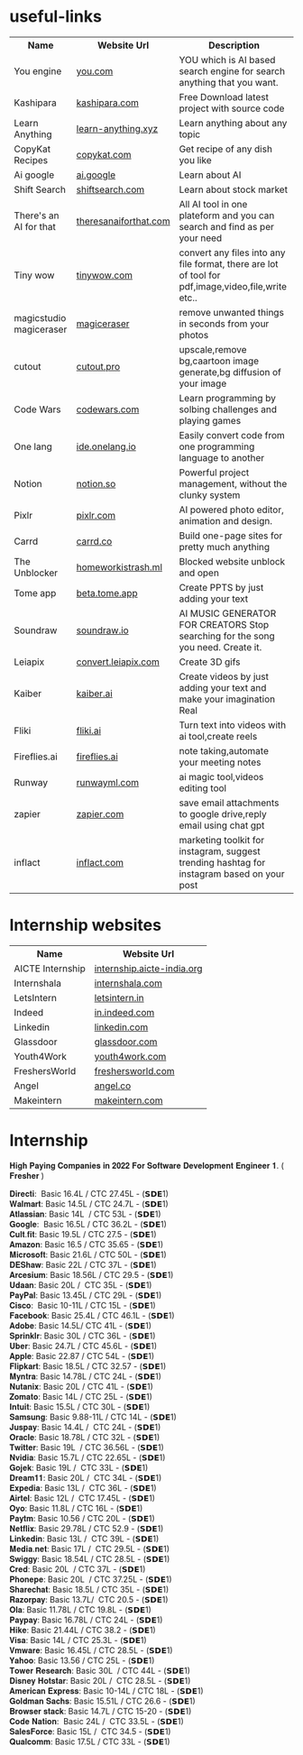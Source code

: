 # useful-links
<table>
    <tr><th>Name</th><th>Website Url</th><th>Description</th></tr>
    <tr><td>You engine</td><td><a href="https://www.you.com/" target="_parent" >you.com</a></td><td>YOU which is AI based search engine for search anything that you want.</td></tr>
    <tr><td>Kashipara</td><td><a href="https://www.kashipara.com/" target="_blank">kashipara.com</a></td><td>Free Download latest project with source code</td></tr>
    <tr><td>Learn Anything</td><td><a href="https://learn-anything.xyz/" target="_blank">learn-anything.xyz</a></td><td>Learn anything about any topic</td></tr>
    <tr><td>CopyKat Recipes</td><td><a href="https://copykat.com/" target="_blank">copykat.com</a></td><td>Get recipe of any dish you like</td></tr>
    <tr><td>Ai google</td><td><a href="https://ai.google/" target="_blank">ai.google</a></td><td>Learn about AI</td></tr>
    <tr><td>Shift Search</td><td><a href="https://www.shiftsearch.com/" target="_blank">shiftsearch.com</a></td><td>Learn about stock market</td></tr>
    <tr><td>There's an AI for that </td><td><a href="https://theresanaiforthat.com/" target="_blank">theresanaiforthat.com </a></td><td>All AI tool in one plateform and you can search and find as per your need </td></tr>
    <tr><td>Tiny wow </td><td><a href="https://tinywow.com/" target="_blank">tinywow.com </a></td><td>convert any files into any file format, there are lot of tool for pdf,image,video,file,write etc.. </td></tr>
    <tr><td>magicstudio magiceraser </td><td><a href="https://magicstudio.com/magiceraser" target="_blank">magiceraser </a></td><td>remove unwanted things in seconds from your photos </td></tr>
    <tr><td>cutout </td><td><a href="https://www.cutout.pro/" target="_blank">cutout.pro </a></td><td>upscale,remove bg,caartoon image generate,bg diffusion of your image </td></tr>
    <tr><td>Code Wars </td><td><a href="https://www.codewars.com/" target="_blank">codewars.com </a></td><td>Learn programming by solbing challenges and playing games </td></tr>
    <tr><td>One lang </td><td><a href="https://ide.onelang.io/" target="_blank">ide.onelang.io </a></td><td>Easily convert code from one programming language to another </td></tr>
    <tr><td>Notion </td><td><a href="https://www.notion.so/projects" target="_blank">notion.so </a></td><td>Powerful project management, without the clunky system </td></tr>
    <tr><td>Pixlr </td><td><a href="https://pixlr.com/" target="_blank">pixlr.com </a></td><td>AI powered photo editor, animation and design. </td></tr>
    <tr><td>Carrd </td><td><a href="https://carrd.co/" target="_blank">carrd.co </a></td><td>Build one-page sites for pretty much anything </td></tr>
    <tr><td>The Unblocker </td><td><a href="https://www.homeworkistrash.ml/" target="_blank">homeworkistrash.ml </a></td><td>Blocked website unblock and open </td></tr>
    <tr><td>Tome app </td><td><a href="https://beta.tome.app/" target="_blank">beta.tome.app </a></td><td>Create PPTS by just adding your text </td></tr>
    <tr><td>Soundraw </td><td><a href="https://soundraw.io/" target="_blank">soundraw.io </a></td><td>AI MUSIC GENERATOR FOR CREATORS Stop searching for the song you need. Create it. </td></tr>
    <tr><td>Leiapix </td><td><a href="https://convert.leiapix.com/" target="_blank">convert.leiapix.com </a></td><td>Create 3D gifs </td></tr>
    <tr><td>Kaiber </td><td><a href="https://www.kaiber.ai/" target="_blank">kaiber.ai </a></td><td>Create videos by just adding your text and make your imagination Real </td></tr>
    <tr><td>Fliki </td><td><a href="https://fliki.ai/" target="_blank">fliki.ai </a></td><td>Turn text into videos with ai tool,create reels </td></tr>
    <tr><td>Fireflies.ai </td><td><a href="https://fireflies.ai/" target="_blank">fireflies.ai </a></td><td>note taking,automate your meeting notes </td></tr>
    <tr><td>Runway </td><td><a href="https://runwayml.com/" target="_blank">runwayml.com </a></td><td>ai magic tool,videos editing tool </td></tr>
    <tr><td>zapier </td><td><a href="https://zapier.com/" target="_blank">zapier.com </a></td><td>save email attachments to google drive,reply email using chat gpt</td></tr>
    <tr><td>inflact </td><td><a href="https://inflact.com/" target="_blank">inflact.com </a></td><td>marketing toolkit for instagram, suggest trending hashtag for instagram based on your post </td></tr>

</table>



# Internship websites
<table>
    <tr><th>Name</th><th>Website Url</th></tr>
    <tr><td>AICTE Internship </td><td><a href="https://internship.aicte-india.org/internships.php" target="_blank">internship.aicte-india.org </a></td></tr>
    <tr><td>Internshala </td><td><a href="https://internshala.com/internships/" target="_blank">internshala.com </a></td></tr>
    <tr><td>LetsIntern </td><td><a href="https://letsintern.in/current-internships-2/" target="_blank">letsintern.in </a></td></tr>
    <tr><td>Indeed </td><td><a href="https://in.indeed.com/?r=us" target="_blank">in.indeed.com </a></td></tr>
    <tr><td>Linkedin </td><td><a href="https://www.linkedin.com/" target="_blank">linkedin.com </a></td></tr>
    <tr><td>Glassdoor </td><td><a href="https://www.glassdoor.com/index.htm" target="_blank">glassdoor.com</a></td></tr>
    <tr><td>Youth4Work </td><td><a href="https://www.youth4work.com/" target="_blank">youth4work.com </a></td></tr>
    <tr><td>FreshersWorld </td><td><a href="https://www.freshersworld.com/" target="_blank">freshersworld.com </a></td></tr>
    <tr><td>Angel </td><td><a href="https://angel.co/" target="_blank">angel.co </a></td></tr>
    <tr><td>Makeintern </td><td><a href="https://www.makeintern.com/" target="_blank">makeintern.com</a></td></tr>


</table>


# Internship

𝐇𝐢𝐠𝐡 𝐏𝐚𝐲𝐢𝐧𝐠 𝐂𝐨𝐦𝐩𝐚𝐧𝐢𝐞𝐬 𝐢𝐧 𝟐𝟎𝟐𝟐 𝐅𝐨𝐫 𝐒𝐨𝐟𝐭𝐰𝐚𝐫𝐞 𝐃𝐞𝐯𝐞𝐥𝐨𝐩𝐦𝐞𝐧𝐭 𝐄𝐧𝐠𝐢𝐧𝐞𝐞𝐫 𝟏. ( 𝐅𝐫𝐞𝐬𝐡𝐞𝐫 )

𝐃𝐢𝐫𝐞𝐜𝐭𝐢:  Basic 16.4L / CTC 27.45L - (𝗦𝗗𝗘1) <br />
𝐖𝐚𝐥𝐦𝐚𝐫𝐭: Basic 14.5L / CTC 24.7L - (𝗦𝗗𝗘1)
<br />
𝐀𝐭𝐥𝐚𝐬𝐬𝐢𝐚𝐧: Basic 14L  / CTC 53L - (𝗦𝗗𝗘1)<br />
𝐆𝐨𝐨𝐠𝐥𝐞:  Basic 16.5L / CTC 36.2L - (𝗦𝗗𝗘1)<br />
𝐂𝐮𝐥𝐭.𝐟𝐢𝐭: Basic 19.5L / CTC 27.5 - (𝗦𝗗𝗘1)<br />
𝐀𝐦𝐚𝐳𝐨𝐧: Basic 16.5 / CTC 35.65 - (𝗦𝗗𝗘1)<br />
𝐌𝐢𝐜𝐫𝐨𝐬𝐨𝐟𝐭: Basic 21.6L / CTC 50L - (𝗦𝗗𝗘1)<br />
𝐃𝐄𝐒𝐡𝐚𝐰: Basic 22L / CTC 37L - (𝗦𝗗𝗘1)<br />
𝐀𝐫𝐜𝐞𝐬𝐢𝐮𝐦: Basic 18.56L / CTC 29.5 - (𝗦𝗗𝗘1)<br />
𝐔𝐝𝐚𝐚𝐧: Basic 20L /  CTC 35L - (𝗦𝗗𝗘1)<br />
𝐏𝐚𝐲𝐏𝐚𝐥: Basic 13.45L / CTC 29L - (𝗦𝗗𝗘1)<br />
𝐂𝐢𝐬𝐜𝐨:  Basic 10-11L / CTC 15L - (𝗦𝗗𝗘1)<br />
𝐅𝐚𝐜𝐞𝐛𝐨𝐨𝐤: Basic 25.4L / CTC 46.1L - (𝗦𝗗𝗘1)<br />
𝐀𝐝𝐨𝐛𝐞: Basic 14.5L/ CTC 41L - (𝗦𝗗𝗘1)<br />
𝐒𝐩𝐫𝐢𝐧𝐤𝐥𝐫: Basic 30L / CTC 36L - (𝗦𝗗𝗘1)<br />
𝐔𝐛𝐞𝐫: Basic 24.7L / CTC 45.6L - (𝗦𝗗𝗘1)<br />
𝐀𝐩𝐩𝐥𝐞: Basic 22.87 / CTC 54L - (𝗦𝗗𝗘1)<br />
𝐅𝐥𝐢𝐩𝐤𝐚𝐫𝐭: Basic 18.5L / CTC 32.57 - (𝗦𝗗𝗘1)<br />
𝐌𝐲𝐧𝐭𝐫𝐚: Basic 14.78L / CTC 24L - (𝗦𝗗𝗘1)<br />
𝐍𝐮𝐭𝐚𝐧𝐢𝐱: Basic 20L / CTC 41L - (𝗦𝗗𝗘1)<br />
𝐙𝐨𝐦𝐚𝐭𝐨: Basic 14L / CTC 25L - (𝗦𝗗𝗘1)<br />
𝐈𝐧𝐭𝐮𝐢𝐭: Basic 15.5L / CTC 30L - (𝗦𝗗𝗘1)<br />
𝐒𝐚𝐦𝐬𝐮𝐧𝐠: Basic 9.88-11L / CTC 14L - (𝗦𝗗𝗘1)<br />
𝐉𝐮𝐬𝐩𝐚𝐲: Basic 14.4L /  CTC 24L - (𝗦𝗗𝗘1)<br />
𝐎𝐫𝐚𝐜𝐥𝐞: Basic 18.78L / CTC 32L - (𝗦𝗗𝗘1)<br />
𝐓𝐰𝐢𝐭𝐭𝐞𝐫: Basic 19L  / CTC 36.56L - (𝗦𝗗𝗘1)<br />
𝐍𝐯𝐢𝐝𝐢𝐚: Basic 15.7L / CTC 22.65L - (𝗦𝗗𝗘1)<br />
𝐆𝐨𝐣𝐞𝐤: Basic 19L /  CTC 33L - (𝗦𝗗𝗘1)<br />
𝐃𝐫𝐞𝐚𝐦𝟏𝟏: Basic 20L /  CTC 34L - (𝗦𝗗𝗘1)<br />
𝐄𝐱𝐩𝐞𝐝𝐢𝐚: Basic 13L /  CTC 36L - (𝗦𝗗𝗘1)<br />
𝐀𝐢𝐫𝐭𝐞𝐥: Basic 12L /  CTC 17.45L - (𝗦𝗗𝗘1)<br />
𝐎𝐲𝐨: Basic 11.8L / CTC 16L - (𝗦𝗗𝗘1)<br />
𝐏𝐚𝐲𝐭𝐦: Basic 10.56 / CTC 20L - (𝗦𝗗𝗘1)<br />
𝐍𝐞𝐭𝐟𝐥𝐢𝐱: Basic 29.78L / CTC 52.9 - (𝗦𝗗𝗘1)<br />
𝐋𝐢𝐧𝐤𝐞𝐝𝐢𝐧: Basic 13L /  CTC 39L - (𝗦𝗗𝗘1)<br />
𝐌𝐞𝐝𝐢𝐚.𝐧𝐞𝐭: Basic 17L /  CTC 29.5L - (𝗦𝗗𝗘1)<br />
𝐒𝐰𝐢𝐠𝐠𝐲: Basic 18.54L / CTC 28.5L - (𝗦𝗗𝗘1)<br />
𝐂𝐫𝐞𝐝: Basic 20L  / CTC 37L - (𝗦𝗗𝗘1)<br />
𝐏𝐡𝐨𝐧𝐞𝐩𝐞: Basic 20L  / CTC 37.25L - (𝗦𝗗𝗘1)<br />
𝐒𝐡𝐚𝐫𝐞𝐜𝐡𝐚𝐭: Basic 18.5L / CTC 35L - (𝗦𝗗𝗘1)<br />
𝐑𝐚𝐳𝐨𝐫𝐩𝐚𝐲: Basic 13.7L/  CTC 20.5 - (𝗦𝗗𝗘1)<br />
𝐎𝐥𝐚: Basic 11.78L / CTC 19.8L - (𝗦𝗗𝗘1)<br />
𝐏𝐚𝐲𝐩𝐚𝐲: Basic 16.78L / CTC 24L - (𝗦𝗗𝗘1)<br />
𝐇𝐢𝐤𝐞: Basic 21.44L / CTC 38.2 - (𝗦𝗗𝗘1)<br />
𝐕𝐢𝐬𝐚: Basic 14L / CTC 25.3L - (𝗦𝗗𝗘1)<br />
𝐕𝐦𝐰𝐚𝐫𝐞: Basic 16.45L / CTC 28.5L - (𝗦𝗗𝗘1)<br />
𝐘𝐚𝐡𝐨𝐨: Basic 13.56 / CTC 25L - (𝗦𝗗𝗘1)<br />
𝐓𝐨𝐰𝐞𝐫 𝐑𝐞𝐬𝐞𝐚𝐫𝐜𝐡: Basic 30L  / CTC 44L - (𝗦𝗗𝗘1)<br />
𝐃𝐢𝐬𝐧𝐞𝐲 𝐇𝐨𝐭𝐬𝐭𝐚𝐫: Basic 20L /  CTC 28.5L - (𝗦𝗗𝗘1)<br />
𝐀𝐦𝐞𝐫𝐢𝐜𝐚𝐧 𝐄𝐱𝐩𝐫𝐞𝐬𝐬: Basic 10-14L / CTC 18L - (𝗦𝗗𝗘1)<br />
𝐆𝐨𝐥𝐝𝐦𝐚𝐧 𝐒𝐚𝐜𝐡𝐬: Basic 15.51L / CTC 26.6 - (𝗦𝗗𝗘1)<br />
𝐁𝐫𝐨𝐰𝐬𝐞𝐫 𝐬𝐭𝐚𝐜𝐤: Basic 14.7L / CTC 15-20 - (𝗦𝗗𝗘1)<br />
𝐂𝐨𝐝𝐞 𝐍𝐚𝐭𝐢𝐨𝐧:  Basic 24L /  CTC 33.5L - (𝗦𝗗𝗘1)<br />
𝐒𝐚𝐥𝐞𝐬𝐅𝐨𝐫𝐜𝐞: Basic 15L /  CTC 34.5 - (𝗦𝗗𝗘1)<br />
𝐐𝐮𝐚𝐥𝐜𝐨𝐦𝐦: Basic 17.5L / CTC 33L - (𝗦𝗗𝗘1)<br />
